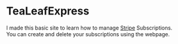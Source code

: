 # TeaLeafExpress


I made this basic site to learn how to manage [Stripe](https://stripe.com) Subscriptions.  
You can create and delete your subscriptions using the webpage.  